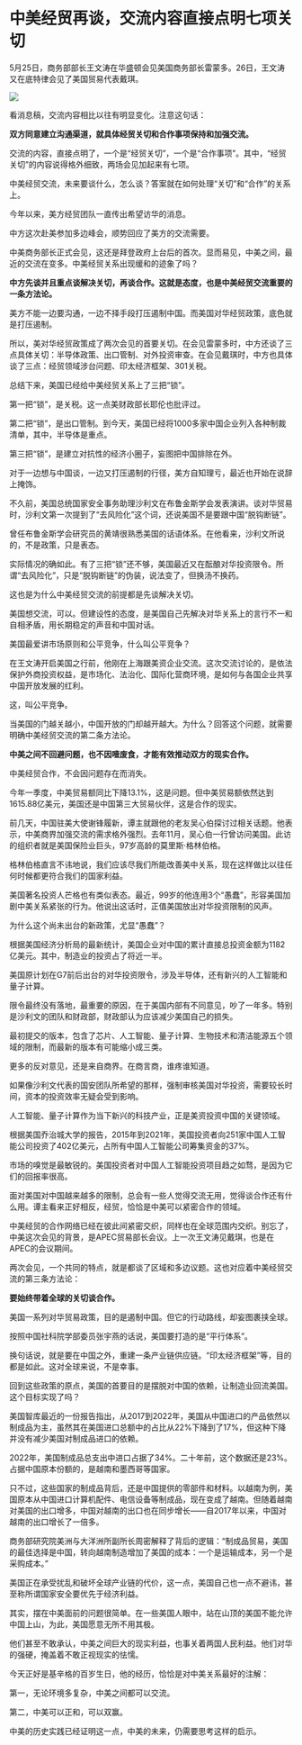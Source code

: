 # 中美经贸再谈，交流内容直接点明七项关切

5月25日，商务部部长王文涛在华盛顿会见美国商务部长雷蒙多。26日，王文涛又在底特律会见了美国贸易代表戴琪。

![](https://inews.gtimg.com/om_bt/OU81dTIenB20P9lpURf9G2k4SH9wkhVYEaQxKRGGfjn0wAA/1000)

看消息稿，交流内容相比以往有明显变化。注意这句话：

**双方同意建立沟通渠道，就具体经贸关切和合作事项保持和加强交流。**

交流的内容，直接点明了，一个是“经贸关切”，一个是“合作事项”。其中，“经贸关切”的内容说得格外细致，两场会见加起来有七项。

中美经贸交流，未来要谈什么，怎么谈？答案就在如何处理“关切”和“合作”的关系上。

今年以来，美方经贸团队一直传出希望访华的消息。

中方这次赴美参加多边峰会，顺势回应了美方的交流需要。

中美商务部长正式会见，这还是拜登政府上台后的首次。显而易见，中美之间，最近的交流在变多。中美经贸关系出现缓和的迹象了吗？

**中方先谈并且重点谈解决关切，再谈合作。这就是态度，也是中美经贸交流重要的一条方法论。**

美方不能一边要沟通，一边不择手段打压遏制中国。而美国对华经贸政策，底色就是打压遏制。

所以，美对华经贸政策成了两次会见的首要关切。在会见雷蒙多时，中方还谈了三点具体关切：半导体政策、出口管制、对外投资审查。在会见戴琪时，中方也具体谈了三点：经贸领域涉台问题、印太经济框架、301关税。

总结下来，美国已经给中美经贸关系上了三把“锁”。

第一把“锁”，是关税。这一点美财政部长耶伦也批评过。

第二把“锁”，是出口管制。到今天，美国已经将1000多家中国企业列入各种制裁清单，其中，半导体是重点。

第三把“锁”，是建立对抗性的经济小圈子，妄图把中国排除在外。

对于一边想与中国谈，一边又打压遏制的行径，美方自知理亏，最近也开始在说辞上掩饰。

不久前，美国总统国家安全事务助理沙利文在布鲁金斯学会发表演讲。谈对华贸易时，沙利文第一次提到了“去风险化”这个词，还说美国不是要跟中国“脱钩断链”。

曾任布鲁金斯学会研究员的黄靖很熟悉美国的话语体系。在他看来，沙利文所说的，不是政策，只是表态。

实际情况的确如此。有了三把“锁”还不够，美国最近又在酝酿对华投资限令。所谓“去风险化”，只是“脱钩断链”的伪装，说法变了，但换汤不换药。

这也是为什么中美经贸交流的前提都是先谈解决关切。

美国想交流，可以。但建设性的态度，是美国自己先解决对华关系上的言行不一和自相矛盾，用长期稳定的声音和中国对话。

美国最爱讲市场原则和公平竞争，什么叫公平竞争？

在王文涛开启美国之行前，他刚在上海跟美资企业交流。这次交流讨论的，是依法保护外商投资权益，是市场化、法治化、国际化营商环境，是如何与各国企业共享中国开放发展的红利。

这，叫公平竞争。

当美国的门越关越小，中国开放的门却越开越大。为什么？回答这个问题，就需要明确中美经贸交流的第二条方法论。

**中美之间不回避问题，也不因噎废食，才能有效推动双方的现实合作。**

中美经贸合作，不会因问题存在而消失。

今年一季度，中美贸易额同比下降13.1%，这是问题。但中美贸易额依然达到1615.88亿美元，美国还是中国第三大贸易伙伴，这是合作的现实。

前几天，中国驻美大使谢锋履新，谭主就跟他的老友吴心伯探讨过相关话题。他表示，中美商界加强交流的需求格外强烈。去年11月，吴心伯一行曾访问美国。此访的组织者就是美国保险业巨头，97岁高龄的莫里斯·格林伯格。

格林伯格直言不讳地说，我们应该尽我们所能改善美中关系，现在这样做比以往任何时候都更符合我们的国家利益。

美国著名投资人芒格也有类似表态。最近，99岁的他连用3个“愚蠢”，形容美国加剧中美关系紧张的行为。他说出这话时，正值美国放出对华投资限制的风声。

为什么这个尚未出台的新政策，尤显“愚蠢”？

根据美国经济分析局的最新统计，美国企业对中国的累计直接总投资⾦额为1182亿美元。其中，制造业的投资占了将近一半。

美国原计划在G7前后出台的对华投资限令，涉及半导体，还有新兴的人工智能和量子计算。

限令最终没有落地，最重要的原因，在于美国内部有不同意见，吵了一年多。特别是沙利文的团队和财政部，财政部认为应该减少美国自己的损失。

最初提交的版本，包含了芯片、人工智能、量子计算、生物技术和清洁能源五个领域的限制，而最新的版本有可能缩小成三类。

更多的反对意见，还是来自商界。在商言商，谁疼谁知道。

如果像沙利文代表的国安团队所希望的那样，强制审核美国对华投资，需要较长时间，资本的投资效率无疑会受到影响。

人工智能、量子计算作为当下新兴的科技产业，正是美资投资中国的关键领域。

根据美国乔治城大学的报告，2015年到2021年，美国投资者向251家中国人工智能公司投资了402亿美元，占所有中国人工智能公司筹集资金的37%。

市场的嗅觉是最敏锐的。美国投资者对中国人工智能投资项目趋之如骛，是因为它们的回报率很高。

面对美国对中国越来越多的限制，总会有一些人觉得交流无用，觉得谈合作还有什么用。谭主看来正好相反，经贸，恰恰是中美可以紧密合作的领域。

中美经贸的合作网络已经在彼此间紧密交织，同样也在全球范围内交织。别忘了，中美这次会见的背景，是APEC贸易部长会议。上一次王文涛见戴琪，也是在APEC的会议期间。

两次会见，一个共同的特点，就是都谈了区域和多边议题。这也对应着中美经贸交流的第三条方法论：

**要始终带着全球的关切谈合作。**

美国一系列对华贸易政策，目的是遏制中国。但它的行动路线，却妄图裹挟全球。

按照中国社科院学部委员张宇燕的话说，美国要打造的是“平行体系”。

换句话说，就是要在中国之外，重建一条产业链供应链。“印太经济框架”等，目的都是如此。这对全球来说，不是幸事。

回到这些政策的原点，美国的首要目的是摆脱对中国的依赖，让制造业回流美国。这个目标实现了吗？

美国智库最近的一份报告指出，从2017到2022年，美国从中国进口的产品依然以制成品为主，虽然其在美国进口总额中的占比从22%下降到了17%，但这种下降并没有减少美国对制成品进口的依赖。

2022年，美国制成品总支出中进口占据了34%。二十年前，这个数据还是23%。占据中国原本份额的，是越南和墨西哥等国家。

只不过，这些国家的制成品背后，还是中国提供的零部件和材料。以越南为例，美国原本从中国进口计算机配件、电信设备等制成品，现在变成了越南。但随着越南对美国的出口增多，中国对越南的出口也在同步增长——自2017年以来，中国对越南的出口增长了一倍多。

商务部研究院美洲与大洋洲所副所长周密解释了背后的逻辑：“制成品贸易，美国的最佳选择是中国，转向越南制造增加了美国的成本：一个是运输成本，另一个是采购成本。”

美国正在承受扰乱和破坏全球产业链的代价，这一点，美国自己也一点不避讳，甚至称所谓国家安全要优先于经济利益。

其实，摆在中美面前的问题很简单。在一些美国人眼中，站在山顶的美国不能允许中国上山，为此，美国愿意无所不用其极。

他们甚至不敢承认，中美之间巨大的现实利益，也事关着两国人民利益。他们对华的强硬，掩盖着不敢正视现实的怯懦。

今天正好是基辛格的百岁生日，他的经历，恰恰是对中美关系最好的注解：

第一，无论环境多复杂，中美之间都可以交流。

第二，中美可以正和，可以双赢。

中美的历史实践已经证明这一点，中美的未来，仍需要思考这样的启示。

